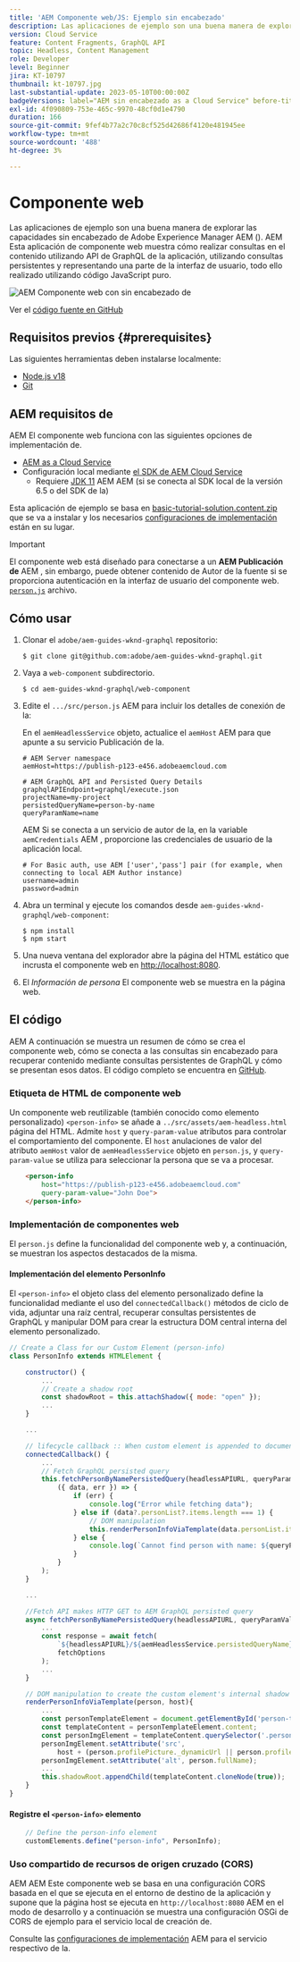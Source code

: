 ```yaml
---
title: 'AEM Componente web/JS: Ejemplo sin encabezado'
description: Las aplicaciones de ejemplo son una buena manera de explorar las capacidades sin encabezado de Adobe Experience Manager AEM (). AEM Esta aplicación Web Component/JS muestra cómo realizar consultas en el contenido mediante API de GraphQL de la aplicación de datos utilizando consultas persistentes.
version: Cloud Service
feature: Content Fragments, GraphQL API
topic: Headless, Content Management
role: Developer
level: Beginner
jira: KT-10797
thumbnail: kt-10797.jpg
last-substantial-update: 2023-05-10T00:00:00Z
badgeVersions: label="AEM sin encabezado as a Cloud Service" before-title="false"
exl-id: 4f090809-753e-465c-9970-48cf0d1e4790
duration: 166
source-git-commit: 9fef4b77a2c70c8cf525d42686f4120e481945ee
workflow-type: tm+mt
source-wordcount: '488'
ht-degree: 3%

---
```


# Componente web

Las aplicaciones de ejemplo son una buena manera de explorar las capacidades sin encabezado de Adobe Experience Manager AEM (). AEM Esta aplicación de componente web muestra cómo realizar consultas en el contenido utilizando API de GraphQL de la aplicación, utilizando consultas persistentes y representando una parte de la interfaz de usuario, todo ello realizado utilizando código JavaScript puro.

![AEM Componente web con sin encabezado de](./assets/web-component/web-component.png)

Ver el [código fuente en GitHub](https://github.com/adobe/aem-guides-wknd-graphql/tree/main/web-component)

## Requisitos previos {#prerequisites}

Las siguientes herramientas deben instalarse localmente:

+ [Node.js v18](https://nodejs.org/en/)
+ [Git](https://git-scm.com/)

## AEM requisitos de

AEM El componente web funciona con las siguientes opciones de implementación de.

+ [AEM as a Cloud Service](https://experienceleague.adobe.com/docs/experience-manager-cloud-service/content/implementing/deploying/overview.html)
+ Configuración local mediante [el SDK de AEM Cloud Service](https://experienceleague.adobe.com/docs/experience-manager-learn/cloud-service/local-development-environment-set-up/overview.html?lang=es)
   + Requiere [JDK 11](https://experience.adobe.com/#/downloads/content/software-distribution/en/general.html?1_group.propertyvalues.property=.%2Fjcr%3Acontent%2Fmetadata%2Fdc%3AsoftwareType&amp;1_group.propertyvalues.operation=equals&amp;1_group.propertyvalues.0_values=software-type%3Atooling&amp;fulltext=Oracle%7E+JDK%7E+11%7E&amp;orderby=%40jcr%3Acontent%2Fjcr%3AlastModified&amp;orderby.sort=desc&amp;layout=list&amp;p.offset=0&amp;p.limit=14) AEM AEM (si se conecta al SDK local de la versión 6.5 o del SDK de la)

Esta aplicación de ejemplo se basa en [basic-tutorial-solution.content.zip](../multi-step/assets/explore-graphql-api/basic-tutorial-solution.content.zip) que se va a instalar y los necesarios [configuraciones de implementación](../deployment/web-component.md) están en su lugar.


>[!IMPORTANT]
>
>El componente web está diseñado para conectarse a un __AEM Publicación de__ AEM , sin embargo, puede obtener contenido de Autor de la fuente si se proporciona autenticación en la interfaz de usuario del componente web. [`person.js`](https://github.com/adobe/aem-guides-wknd-graphql/blob/main/web-component/src/person.js#L11) archivo.

## Cómo usar

1. Clonar el `adobe/aem-guides-wknd-graphql` repositorio:

   ```shell
   $ git clone git@github.com:adobe/aem-guides-wknd-graphql.git
   ```

1. Vaya a `web-component` subdirectorio.

   ```shell
   $ cd aem-guides-wknd-graphql/web-component
   ```

1. Edite el `.../src/person.js` AEM para incluir los detalles de conexión de la:

   En el `aemHeadlessService` objeto, actualice el `aemHost` AEM para que apunte a su servicio Publicación de la.

   ```plain
   # AEM Server namespace
   aemHost=https://publish-p123-e456.adobeaemcloud.com
   
   # AEM GraphQL API and Persisted Query Details
   graphqlAPIEndpoint=graphql/execute.json
   projectName=my-project
   persistedQueryName=person-by-name
   queryParamName=name
   ```

   AEM Si se conecta a un servicio de autor de la, en la variable `aemCredentials` AEM , proporcione las credenciales de usuario de la aplicación local.

   ```plain
   # For Basic auth, use AEM ['user','pass'] pair (for example, when connecting to local AEM Author instance)
   username=admin
   password=admin
   ```

1. Abra un terminal y ejecute los comandos desde `aem-guides-wknd-graphql/web-component`:

   ```shell
   $ npm install
   $ npm start
   ```

1. Una nueva ventana del explorador abre la página del HTML estático que incrusta el componente web en [http://localhost:8080](http://localhost:8080).
1. El _Información de persona_ El componente web se muestra en la página web.

## El código

AEM A continuación se muestra un resumen de cómo se crea el componente web, cómo se conecta a las consultas sin encabezado para recuperar contenido mediante consultas persistentes de GraphQL y cómo se presentan esos datos. El código completo se encuentra en [GitHub](https://github.com/adobe/aem-guides-wknd-graphql/tree/main/web-component).

### Etiqueta de HTML de componente web

Un componente web reutilizable (también conocido como elemento personalizado) `<person-info>` se añade a `../src/assets/aem-headless.html` página del HTML. Admite `host` y `query-param-value` atributos para controlar el comportamiento del componente. El `host` anulaciones de valor del atributo `aemHost` valor de `aemHeadlessService` objeto en `person.js`, y `query-param-value` se utiliza para seleccionar la persona que se va a procesar.

```html
    <person-info 
        host="https://publish-p123-e456.adobeaemcloud.com"
        query-param-value="John Doe">
    </person-info>
```

### Implementación de componentes web

El `person.js` define la funcionalidad del componente web y, a continuación, se muestran los aspectos destacados de la misma.

#### Implementación del elemento PersonInfo

El `<person-info>` el objeto class del elemento personalizado define la funcionalidad mediante el uso del `connectedCallback()` métodos de ciclo de vida, adjuntar una raíz central, recuperar consultas persistentes de GraphQL y manipular DOM para crear la estructura DOM central interna del elemento personalizado.

```javascript
// Create a Class for our Custom Element (person-info)
class PersonInfo extends HTMLElement {

    constructor() {
        ...
        // Create a shadow root
        const shadowRoot = this.attachShadow({ mode: "open" });
        ...
    }

    ...

    // lifecycle callback :: When custom element is appended to document
    connectedCallback() {
        ...
        // Fetch GraphQL persisted query
        this.fetchPersonByNamePersistedQuery(headlessAPIURL, queryParamValue).then(
            ({ data, err }) => {
                if (err) {
                    console.log("Error while fetching data");
                } else if (data?.personList?.items.length === 1) {
                    // DOM manipulation
                    this.renderPersonInfoViaTemplate(data.personList.items[0], host);
                } else {
                    console.log(`Cannot find person with name: ${queryParamValue}`);
                }
            }
        );
    }

    ...

    //Fetch API makes HTTP GET to AEM GraphQL persisted query
    async fetchPersonByNamePersistedQuery(headlessAPIURL, queryParamValue) {
        ...
        const response = await fetch(
            `${headlessAPIURL}/${aemHeadlessService.persistedQueryName}${encodedParam}`,
            fetchOptions
        );
        ...
    }

    // DOM manipulation to create the custom element's internal shadow DOM structure
    renderPersonInfoViaTemplate(person, host){
        ...
        const personTemplateElement = document.getElementById('person-template');
        const templateContent = personTemplateElement.content;
        const personImgElement = templateContent.querySelector('.person_image');
        personImgElement.setAttribute('src',
            host + (person.profilePicture._dynamicUrl || person.profilePicture._path));
        personImgElement.setAttribute('alt', person.fullName);
        ...
        this.shadowRoot.appendChild(templateContent.cloneNode(true));
    }
}
```

#### Registre el `<person-info>` elemento

```javascript
    // Define the person-info element
    customElements.define("person-info", PersonInfo);
```

### Uso compartido de recursos de origen cruzado (CORS)

AEM AEM Este componente web se basa en una configuración CORS basada en el que se ejecuta en el entorno de destino de la aplicación y supone que la página host se ejecuta en `http://localhost:8080` AEM en el modo de desarrollo y a continuación se muestra una configuración OSGi de CORS de ejemplo para el servicio local de creación de.

Consulte las [configuraciones de implementación](../deployment/web-component.md) AEM para el servicio respectivo de la.
